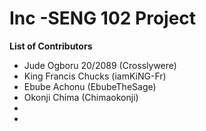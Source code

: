 # Inc -SENG 102 Project
__List of Contributors__
* Jude Ogboru 20/2089 (Crosslywere)
* King Francis Chucks (iamKiNG-Fr)
* Ebube Achonu (EbubeTheSage)
* Okonji Chima (Chimaokonji)
* 
* 
